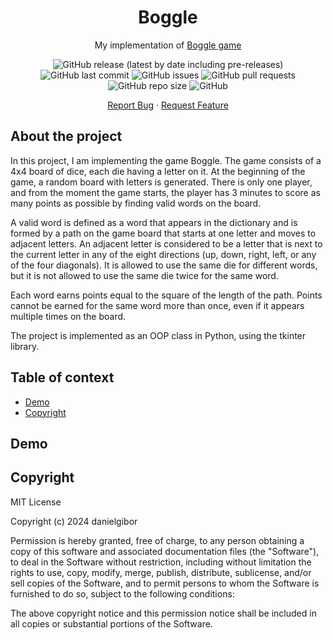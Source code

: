 <h1 align="center">Boggle</h1>

<div align="center">
<div align="center">

  <p align="center">
    My implementation of
    <a href="https://en.wikipedia.org/wiki/Boggle" target="_blank">Boggle game</a>
</div>

![GitHub release (latest by date including pre-releases)](https://img.shields.io/github/v/release/navendu-pottekkat/awesome-readme?include_prereleases)
![GitHub last commit](https://img.shields.io/github/last-commit/danielgibor/Boggle-Game?color=orange)
![GitHub issues](https://img.shields.io/github/issues/danielgibor/Boggle-Game?color=yellow)
![GitHub pull requests](https://img.shields.io/github/issues-pr/danielgibor/Boggle-Game?color=yellow)
![GitHub repo size](https://img.shields.io/github/repo-size/danielgibor/Boggle-Game)
![GitHub](https://img.shields.io/github/license/danielgibor/Boggle-Game)

<a href="https://github.com/danielgibor/Boggle-Game/issues">Report Bug</a>
·
<a href="https://github.com/danielgibor/Boggle-Game/issues">Request
Feature</a>
</div>

## About the project

In this project, I am implementing the game Boggle. The game consists of a 4x4 board of dice, each die having a letter on it. At the beginning of the game, a random board with letters is generated. There is only one player, and from the moment the game starts, the player has 3 minutes to score as many points as possible by finding valid words on the board.

A valid word is defined as a word that appears in the dictionary and is formed by a path on the game board that starts at one letter and moves to adjacent letters. An adjacent letter is considered to be a letter that is next to the current letter in any of the eight directions (up, down, right, left, or any of the four diagonals). It is allowed to use the same die for different words, but it is not allowed to use the same die twice for the same word.

Each word earns points equal to the square of the length of the path. Points cannot be earned for the same word more than once, even if it appears multiple times on the board.

The project is implemented as an OOP class in Python, using the tkinter library.

## Table of context

- [Demo](#demo)
- [Copyright](#copyright)

## Demo

## Copyright

MIT License

Copyright (c) 2024 danielgibor

Permission is hereby granted, free of charge, to any person obtaining a copy of this software and associated documentation files (the "Software"), to deal in the Software without restriction, including without limitation the rights to use, copy, modify, merge, publish, distribute, sublicense, and/or sell copies of the Software, and to permit persons to whom the Software is furnished to do so, subject to the following conditions:

The above copyright notice and this permission notice shall be included in all copies or substantial portions of the Software.




